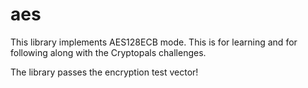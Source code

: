 # aes
This library implements AES128ECB mode. This is for learning and for following along with the Cryptopals challenges.

The library passes the encryption test vector!
